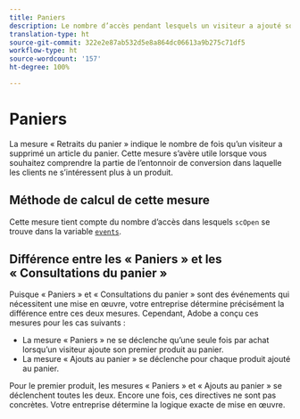 ```yaml
---
title: Paniers
description: Le nombre d’accès pendant lesquels un visiteur a ajouté son premier produit au panier.
translation-type: ht
source-git-commit: 322e2e87ab532d5e8a864dc06613a9b275c71df5
workflow-type: ht
source-wordcount: '157'
ht-degree: 100%

---
```



# Paniers

La mesure « Retraits du panier » indique le nombre de fois qu’un visiteur a supprimé un article du panier. Cette mesure s’avère utile lorsque vous souhaitez comprendre la partie de l’entonnoir de conversion dans laquelle les clients ne s’intéressent plus à un produit.

## Méthode de calcul de cette mesure

Cette mesure tient compte du nombre d’accès dans lesquels `scOpen` se trouve dans la variable [`events`](/help/implement/vars/page-vars/events/events-overview.md).

## Différence entre les « Paniers » et les « Consultations du panier »

Puisque « Paniers » et « Consultations du panier » sont des événements qui nécessitent une mise en œuvre, votre entreprise détermine précisément la différence entre ces deux mesures. Cependant, Adobe a conçu ces mesures pour les cas suivants :

* La mesure « Paniers » ne se déclenche qu’une seule fois par achat lorsqu’un visiteur ajoute son premier produit au panier.
* La mesure « Ajouts au panier » se déclenche pour chaque produit ajouté au panier.

Pour le premier produit, les mesures « Paniers » et « Ajouts au panier » se déclenchent toutes les deux. Encore une fois, ces directives ne sont pas concrètes. Votre entreprise détermine la logique exacte de mise en œuvre.
